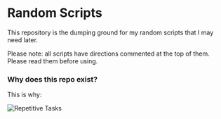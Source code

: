 # Random Scripts

This repository is the dumping ground for my random scripts that I may need later.

Please note: all scripts have directions commented at the top of them. Please read them before using.

### Why does this repo exist?

This is why:

![Repetitive Tasks](http://i.destroy.tokyo/Repetitive-Tasks.png)
